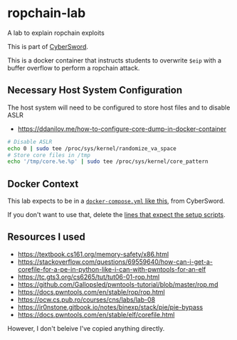 # ropchain-lab

A lab to explain ropchain exploits

This is part of [CyberSword](https://github.com/nkcyber/cybersword).

This is a docker container that instructs students to overwrite `$eip` with a buffer overflow to perform a ropchain attack.

## Necessary Host System Configuration

The host system will need to be configured to store host files and to disable ASLR
- <https://ddanilov.me/how-to-configure-core-dump-in-docker-container>

```bash
# Disable ASLR
echo 0 | sudo tee /proc/sys/kernel/randomize_va_space
# Store core files in /tmp
echo '/tmp/core.%e.%p' | sudo tee /proc/sys/kernel/core_pattern
```

## Docker Context

This lab expects to be in a [`docker-compose.yml` like this](https://github.com/nkcyber/cybersword/blob/7d2498a0dd37627cdfbdad73d0c299dbbd791fdc/docker-compose.yml#L54-L62), from CyberSword.

If you don't want to use that, delete the [lines that expect the setup scripts](https://github.com/nkcyber/ropchain-lab/blob/ffa4ce3d86c7820ec633f06b1a52ab6291fd9d6a/Dockerfile#L32-L38).

## Resources I used

- <https://textbook.cs161.org/memory-safety/x86.html>
- <https://stackoverflow.com/questions/69559640/how-can-i-get-a-corefile-for-a-pe-in-python-like-i-can-with-pwntools-for-an-elf>
- <https://tc.gts3.org/cs6265/tut/tut06-01-rop.html>
- <https://github.com/Gallopsled/pwntools-tutorial/blob/master/rop.md>
- <https://docs.pwntools.com/en/stable/rop/rop.html>
- <https://ocw.cs.pub.ro/courses/cns/labs/lab-08>
- <https://ir0nstone.gitbook.io/notes/binexp/stack/pie/pie-bypass>
- <https://docs.pwntools.com/en/stable/elf/corefile.html>

However, I don't beleive I've copied anything directly.

